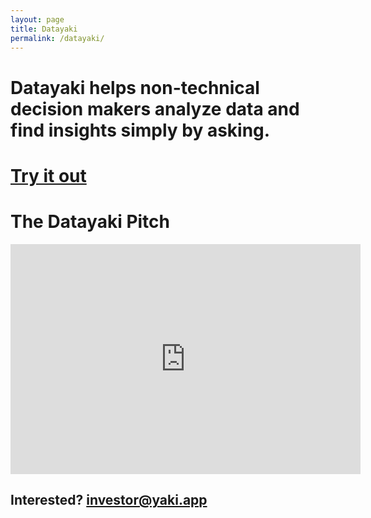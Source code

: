 ```yaml
---
layout: page
title: Datayaki
permalink: /datayaki/
---
```


# Datayaki helps non-technical decision makers analyze data and find insights simply by asking.

# [Try it out](https://datayaki.com)

# The Datayaki Pitch
<iframe src="https://pitch.com/embed/c65e33e9-0fce-4bdb-a7d0-2589b1388242" allow="fullscreen" allowfullscreen="" width="560" height="368" style="border:0"></iframe>

## Interested? investor@yaki.app
